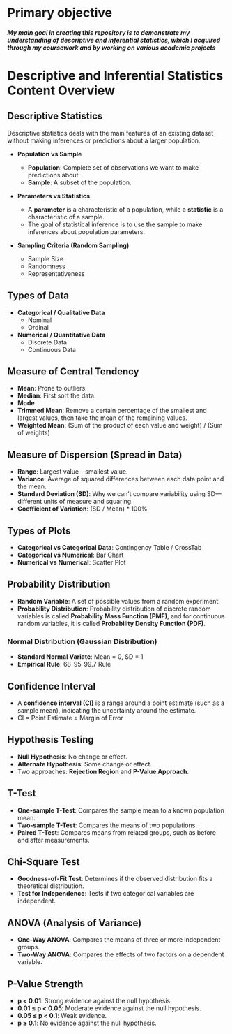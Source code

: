 # Primary objective 

#### *My main goal in creating this repository is to demonstrate my understanding of descriptive and inferential statistics, which I acquired through my coursework and by working on various academic projects*  

# Descriptive and Inferential Statistics Content Overview

## Descriptive Statistics
Descriptive statistics deals with the main features of an existing dataset without making inferences or predictions about a larger population.

- **Population vs Sample**
  - **Population**: Complete set of observations we want to make predictions about.
  - **Sample**: A subset of the population.

- **Parameters vs Statistics**
  - A **parameter** is a characteristic of a population, while a **statistic** is a characteristic of a sample.
  - The goal of statistical inference is to use the sample to make inferences about population parameters.

- **Sampling Criteria (Random Sampling)**
  - Sample Size
  - Randomness
  - Representativeness

## Types of Data
- **Categorical / Qualitative Data**
  - Nominal
  - Ordinal
- **Numerical / Quantitative Data**
  - Discrete Data
  - Continuous Data

## Measure of Central Tendency
- **Mean**: Prone to outliers.
- **Median**: First sort the data.
- **Mode**
- **Trimmed Mean**: Remove a certain percentage of the smallest and largest values, then take the mean of the remaining values.
- **Weighted Mean**: (Sum of the product of each value and weight) / (Sum of weights)

## Measure of Dispersion (Spread in Data)
- **Range**: Largest value – smallest value.
- **Variance**: Average of squared differences between each data point and the mean.
- **Standard Deviation (SD)**: Why we can’t compare variability using SD—different units of measure and squaring.
- **Coefficient of Variation**: (SD / Mean) * 100%

## Types of Plots
- **Categorical vs Categorical Data**: Contingency Table / CrossTab
- **Categorical vs Numerical**: Bar Chart
- **Numerical vs Numerical**: Scatter Plot

## Probability Distribution
- **Random Variable**: A set of possible values from a random experiment.
- **Probability Distribution**: Probability distribution of discrete random variables is called **Probability Mass Function (PMF)**, and for continuous random variables, it is called **Probability Density Function (PDF)**.

### Normal Distribution (Gaussian Distribution)
- **Standard Normal Variate**: Mean = 0, SD = 1
- **Empirical Rule**: 68-95-99.7 Rule

## Confidence Interval
- A **confidence interval (CI)** is a range around a point estimate (such as a sample mean), indicating the uncertainty around the estimate.
- CI = Point Estimate ± Margin of Error

## Hypothesis Testing
- **Null Hypothesis**: No change or effect.
- **Alternate Hypothesis**: Some change or effect.
- Two approaches: **Rejection Region** and **P-Value Approach**.

## T-Test
- **One-sample T-Test**: Compares the sample mean to a known population mean.
- **Two-sample T-Test**: Compares the means of two populations.
- **Paired T-Test**: Compares means from related groups, such as before and after measurements.

## Chi-Square Test
- **Goodness-of-Fit Test**: Determines if the observed distribution fits a theoretical distribution.
- **Test for Independence**: Tests if two categorical variables are independent.

## ANOVA (Analysis of Variance)
- **One-Way ANOVA**: Compares the means of three or more independent groups.
- **Two-Way ANOVA**: Compares the effects of two factors on a dependent variable.

## P-Value Strength
- **p < 0.01**: Strong evidence against the null hypothesis.
- **0.01 ≤ p < 0.05**: Moderate evidence against the null hypothesis.
- **0.05 ≤ p < 0.1**: Weak evidence.
- **p ≥ 0.1**: No evidence against the null hypothesis.

